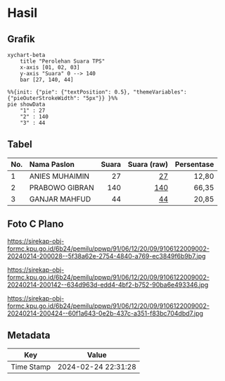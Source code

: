# Hasil

## Grafik

```mermaid
xychart-beta
    title "Perolehan Suara TPS"
    x-axis [01, 02, 03]
    y-axis "Suara" 0 --> 140
    bar [27, 140, 44]
```

```mermaid
%%{init: {"pie": {"textPosition": 0.5}, "themeVariables": {"pieOuterStrokeWidth": "5px"}} }%%
pie showData
    "1" : 27
    "2" : 140
    "3" : 44
```

## Tabel

| No. | Nama Paslon    | Suara | Suara (raw) | Persentase |
|:--- |:-------------- | -----:| -----------:| ----------:|
| 1   | ANIES MUHAIMIN | 27    | [27][p-1]   | 12,80      |
| 2   | PRABOWO GIBRAN | 140   | [140][p-2]  | 66,35      |
| 3   | GANJAR MAHFUD  | 44    | [44][p-3]   | 20,85      |


[p-1]: https://github.com/gigit-pemilu/pemilu-2024-91-papua/blob/main/pilpres/hitung-suara/sub/91-papua/sub/06-biak-numfor/sub/12-samofa/sub/2009-darmopis/sub/002-tps/sub/paslon-1.txt
[p-2]: https://github.com/gigit-pemilu/pemilu-2024-91-papua/blob/main/pilpres/hitung-suara/sub/91-papua/sub/06-biak-numfor/sub/12-samofa/sub/2009-darmopis/sub/002-tps/sub/paslon-2.txt
[p-3]: https://github.com/gigit-pemilu/pemilu-2024-91-papua/blob/main/pilpres/hitung-suara/sub/91-papua/sub/06-biak-numfor/sub/12-samofa/sub/2009-darmopis/sub/002-tps/sub/paslon-3.txt

## Foto C Plano

https://sirekap-obj-formc.kpu.go.id/6b24/pemilu/ppwp/91/06/12/20/09/9106122009002-20240214-200028--5f38a62e-2754-4840-a769-ec3849f6b9b7.jpg

https://sirekap-obj-formc.kpu.go.id/6b24/pemilu/ppwp/91/06/12/20/09/9106122009002-20240214-200142--634d963d-edd4-4bf2-b752-90ba6e493346.jpg

https://sirekap-obj-formc.kpu.go.id/6b24/pemilu/ppwp/91/06/12/20/09/9106122009002-20240214-200424--60f1a643-0e2b-437c-a351-f83bc704dbd7.jpg


## Metadata

| Key        | Value               |
| ---------- | ------------------- |
| Time Stamp | 2024-02-24 22:31:28 |



